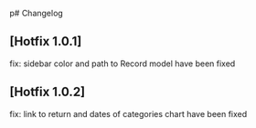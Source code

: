p# Changelog

## [Hotfix 1.0.1]
fix: sidebar color and path to Record model have been fixed

## [Hotfix 1.0.2]
fix: link to return and dates of categories chart have been fixed
